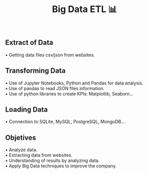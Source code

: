 <div align="center">
  <h1>Big Data ETL 📊 </h1>
</div> <br>

## Extract of Data
• Getting data files csv/json from websites.
<br>
## Transforming Data
• Use of Jupyter Notebooks, Python and Pandas for data analysis.<br>
• Use of pandas to read JSON files information.<br>
• Use of python libraries to create KPIs: Matplotlib, Seaborn...
<br>
## Loading Data 
• Connection to SQLite, MySQL, PostgreSQL, MongoDB...
<br>

## Objetives 

• Analyze data.<br>
• Extracting data from websites.<br>
• Understanding of results by analyzing data.<br>
• Apply Big Data techniques to improve the company.


